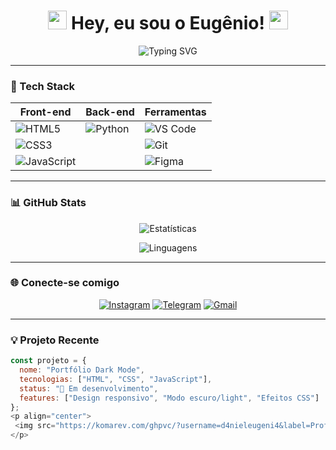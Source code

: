<h1 align="center">
  <img src="https://emojis.slackmojis.com/emojis/images/1643514419/1242/meow_code.gif?1643514419" width="30"/>
  Hey, eu sou o Eugênio! 
  <img src="https://emojis.slackmojis.com/emojis/images/1643514419/1242/meow_code.gif?1643514419" width="30"/>
</h1>

<p align="center">
  <img src="https://readme-typing-svg.herokuapp.com?font=Fira+Code&size=24&pause=1000&color=00F7FF&center=true&vCenter=true&width=500&lines=Desenvolvedor+Front-end;16+anos;Apaixonado+por+código+limpo;Dark+Mode+Forever+🖤" alt="Typing SVG" />
</p>

---

### 🚀 Tech Stack

<div align="center">
  
| **Front-end**  | **Back-end** | **Ferramentas**  |
|----------------|-------------|------------------|
| ![HTML5](https://img.shields.io/badge/HTML5-E34F26?style=for-the-badge&logo=html5&logoColor=white) | ![Python](https://img.shields.io/badge/Python-3776AB?style=for-the-badge&logo=python&logoColor=white) | ![VS Code](https://img.shields.io/badge/VS_Code-007ACC?style=for-the-badge&logo=visual-studio-code&logoColor=white) |
| ![CSS3](https://img.shields.io/badge/CSS3-1572B6?style=for-the-badge&logo=css3&logoColor=white) |  | ![Git](https://img.shields.io/badge/Git-F05032?style=for-the-badge&logo=git&logoColor=white) |
| ![JavaScript](https://img.shields.io/badge/JavaScript-F7DF1E?style=for-the-badge&logo=javascript&logoColor=black) |  | ![Figma](https://img.shields.io/badge/Figma-F24E1E?style=for-the-badge&logo=figma&logoColor=white) |

</div>

---

### 📊 GitHub Stats

<div align="center">
  
![Estatísticas](https://github-readme-stats.vercel.app/api?username=d4nieleugeni4&show_icons=true&theme=tokyonight&hide_border=true)
  
![Linguagens](https://github-readme-stats.vercel.app/api/top-langs/?username=d4nieleugeni4&layout=compact&theme=tokyonight&hide_border=true)

</div>

---

### 🌐 Conecte-se comigo

<div align="center">
  
[![Instagram](https://img.shields.io/badge/Instagram-E4405F?style=for-the-badge&logo=instagram&logoColor=white)](https://instagram.com/dn_eugenia)
[![Telegram](https://img.shields.io/badge/Telegram-2CA5E0?style=for-the-badge&logo=telegram&logoColor=white)](https://t.me/+6037121105)
[![Gmail](https://img.shields.io/badge/Gmail-D14836?style=for-the-badge&logo=gmail&logoColor=white)](mailto:seuemail@gmail.com)

</div>

---

### 💡 Projeto Recente

```javascript
const projeto = {
  nome: "Portfólio Dark Mode",
  tecnologias: ["HTML", "CSS", "JavaScript"],
  status: "🚀 Em desenvolvimento",
  features: ["Design responsivo", "Modo escuro/light", "Efeitos CSS"]
};
<p align="center">
 <img src="https://komarev.com/ghpvc/?username=d4nieleugeni4&label=Profile%20views&color=00f7ff&style=flat" alt="d4nieleugeni4" />
</p>
 ```
